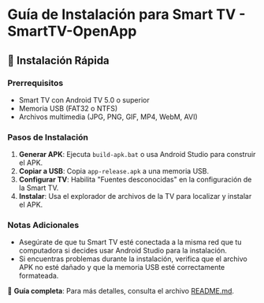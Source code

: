 # Guía de Instalación para Smart TV - SmartTV-OpenApp

## 🚀 Instalación Rápida

### Prerrequisitos
- Smart TV con Android TV 5.0 o superior
- Memoria USB (FAT32 o NTFS)
- Archivos multimedia (JPG, PNG, GIF, MP4, WebM, AVI)

### Pasos de Instalación
1. **Generar APK**: Ejecuta `build-apk.bat` o usa Android Studio para construir el APK.
2. **Copiar a USB**: Copia `app-release.apk` a una memoria USB.
3. **Configurar TV**: Habilita "Fuentes desconocidas" en la configuración de la Smart TV.
4. **Instalar**: Usa el explorador de archivos de la TV para localizar y instalar el APK.

### Notas Adicionales
- Asegúrate de que tu Smart TV esté conectada a la misma red que tu computadora si decides usar Android Studio para la instalación.
- Si encuentras problemas durante la instalación, verifica que el archivo APK no esté dañado y que la memoria USB esté correctamente formateada.

📖 **Guía completa**: Para más detalles, consulta el archivo [README.md](README.md).
